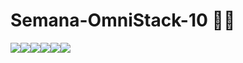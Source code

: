 # Semana-OmniStack-10 🔄🆕
<div style="display:flex; flex-direction: row;" >
<img  src="https://img.shields.io/static/v1?label=node&message=LTS&color=green&style=for-the-badge&logo=node.js"/> 
<img  src="https://img.shields.io/static/v1?label=react&message=LTS&color=blue&style=for-the-badge&logo=react"/>
<img  src="https://img.shields.io/static/v1?label=javascript&message=LTS&color=yellow&style=for-the-badge&logo=javascript"/>
<img src="https://img.shields.io/static/v1?label=typescript&message=LTS&color=blue&style=for-the-badge&logo=typescript"/>
<img src="https://img.shields.io/static/v1?label=babel&message=LTS&color=yellow&style=for-the-badge&logo=babel"/>
<img src="https://img.shields.io/static/v1?label=eslint&message=LTS&color=purple&style=for-the-badge&logo=eslint"/>



</br>
 <img url="https://downloadcursos.top/wp-content/uploads/2020/03/OmniStack.jpg"/>
</div>
